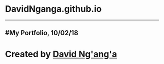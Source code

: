 # DavidNganga.github.io
----
#My Portfolio, 10/02/18
----
# Created by <a href="https://github.com/DavidNganga">David Ng'ang'a</a>
